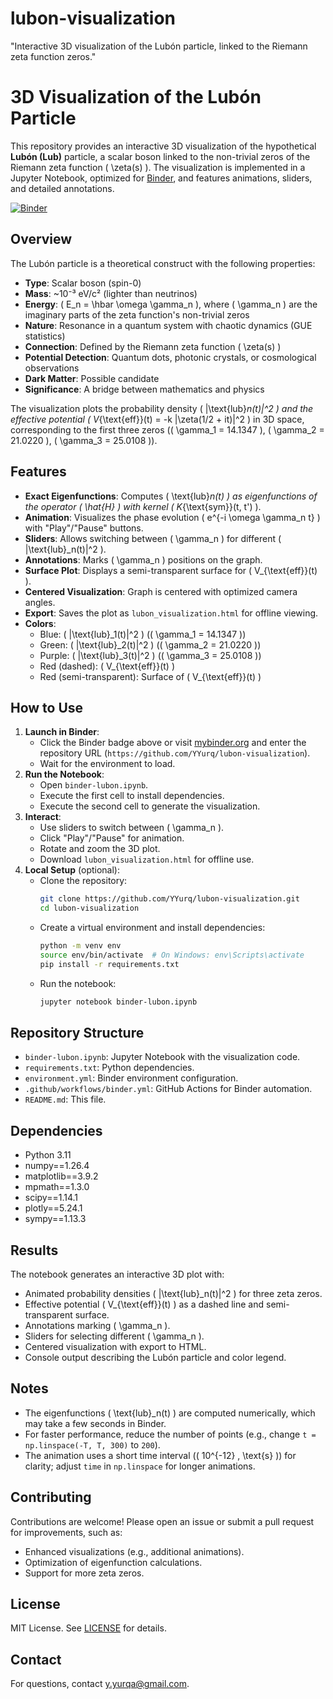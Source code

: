 # lubon-visualization
"Interactive 3D visualization of the Lubón particle, linked to the Riemann zeta function zeros."

# 3D Visualization of the Lubón Particle

This repository provides an interactive 3D visualization of the hypothetical **Lubón (Lub)** particle, a scalar boson linked to the non-trivial zeros of the Riemann zeta function \( \zeta(s) \). The visualization is implemented in a Jupyter Notebook, optimized for [Binder](https://mybinder.org/), and features animations, sliders, and detailed annotations.

[![Binder](https://mybinder.org/badge_logo.svg)](https://mybinder.org/v2/gh/your-username/lubon-visualization/main)

## Overview

The Lubón particle is a theoretical construct with the following properties:
- **Type**: Scalar boson (spin-0)
- **Mass**: ~10⁻³ eV/c² (lighter than neutrinos)
- **Energy**: \( E_n = \hbar \omega \gamma_n \), where \( \gamma_n \) are the imaginary parts of the zeta function's non-trivial zeros
- **Nature**: Resonance in a quantum system with chaotic dynamics (GUE statistics)
- **Connection**: Defined by the Riemann zeta function \( \zeta(s) \)
- **Potential Detection**: Quantum dots, photonic crystals, or cosmological observations
- **Dark Matter**: Possible candidate
- **Significance**: A bridge between mathematics and physics

The visualization plots the probability density \( |\text{lub}_n(t)|^2 \) and the effective potential \( V_{\text{eff}}(t) = -k |\zeta(1/2 + it)|^2 \) in 3D space, corresponding to the first three zeros (\( \gamma_1 = 14.1347 \), \( \gamma_2 = 21.0220 \), \( \gamma_3 = 25.0108 \)).

## Features
- **Exact Eigenfunctions**: Computes \( \text{lub}_n(t) \) as eigenfunctions of the operator \( \hat{H} \) with kernel \( K_{\text{sym}}(t, t') \).
- **Animation**: Visualizes the phase evolution \( e^{-i \omega \gamma_n t} \) with "Play"/"Pause" buttons.
- **Sliders**: Allows switching between \( \gamma_n \) for different \( |\text{lub}_n(t)|^2 \).
- **Annotations**: Marks \( \gamma_n \) positions on the graph.
- **Surface Plot**: Displays a semi-transparent surface for \( V_{\text{eff}}(t) \).
- **Centered Visualization**: Graph is centered with optimized camera angles.
- **Export**: Saves the plot as `lubon_visualization.html` for offline viewing.
- **Colors**:
  - Blue: \( |\text{lub}_1(t)|^2 \) (\( \gamma_1 = 14.1347 \))
  - Green: \( |\text{lub}_2(t)|^2 \) (\( \gamma_2 = 21.0220 \))
  - Purple: \( |\text{lub}_3(t)|^2 \) (\( \gamma_3 = 25.0108 \))
  - Red (dashed): \( V_{\text{eff}}(t) \)
  - Red (semi-transparent): Surface of \( V_{\text{eff}}(t) \)

## How to Use
1. **Launch in Binder**:
   - Click the Binder badge above or visit [mybinder.org](https://mybinder.org/) and enter the repository URL (`https://github.com/YYurq/lubon-visualization`).
   - Wait for the environment to load.
2. **Run the Notebook**:
   - Open `binder-lubon.ipynb`.
   - Execute the first cell to install dependencies.
   - Execute the second cell to generate the visualization.
3. **Interact**:
   - Use sliders to switch between \( \gamma_n \).
   - Click "Play"/"Pause" for animation.
   - Rotate and zoom the 3D plot.
   - Download `lubon_visualization.html` for offline use.
4. **Local Setup** (optional):
   - Clone the repository:
     ```bash
     git clone https://github.com/YYurq/lubon-visualization.git
     cd lubon-visualization
     ```
   - Create a virtual environment and install dependencies:
     ```bash
     python -m venv env
     source env/bin/activate  # On Windows: env\Scripts\activate
     pip install -r requirements.txt
     ```
   - Run the notebook:
     ```bash
     jupyter notebook binder-lubon.ipynb
     ```

## Repository Structure
- `binder-lubon.ipynb`: Jupyter Notebook with the visualization code.
- `requirements.txt`: Python dependencies.
- `environment.yml`: Binder environment configuration.
- `.github/workflows/binder.yml`: GitHub Actions for Binder automation.
- `README.md`: This file.

## Dependencies
- Python 3.11
- numpy==1.26.4
- matplotlib==3.9.2
- mpmath==1.3.0
- scipy==1.14.1
- plotly==5.24.1
- sympy==1.13.3

## Results
The notebook generates an interactive 3D plot with:
- Animated probability densities \( |\text{lub}_n(t)|^2 \) for three zeta zeros.
- Effective potential \( V_{\text{eff}}(t) \) as a dashed line and semi-transparent surface.
- Annotations marking \( \gamma_n \).
- Sliders for selecting different \( \gamma_n \).
- Centered visualization with export to HTML.
- Console output describing the Lubón particle and color legend.

## Notes
- The eigenfunctions \( \text{lub}_n(t) \) are computed numerically, which may take a few seconds in Binder.
- For faster performance, reduce the number of points (e.g., change `t = np.linspace(-T, T, 300)` to `200`).
- The animation uses a short time interval (\( 10^{-12} \, \text{s} \)) for clarity; adjust `time` in `np.linspace` for longer animations.

## Contributing
Contributions are welcome! Please open an issue or submit a pull request for improvements, such as:
- Enhanced visualizations (e.g., additional animations).
- Optimization of eigenfunction calculations.
- Support for more zeta zeros.

## License
MIT License. See [LICENSE](LICENSE) for details.

## Contact
For questions, contact [y.yurqa@gmail.com](mailto:your-email@example.com).
